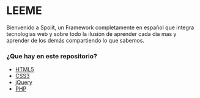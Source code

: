 # LEEME #

Bienvenido a Spoiit, un Framework completamente en español que integra tecnologias web  y sobre todo la ilusión de aprender cada día mas y aprender de los demás compartiendo 
lo que sabemos.

### ¿Que hay en este repositorio? ###

* [HTML5](http://www.html5rocks.com/es/)
* [CSS3](http://www.w3schools.com/css/css3_intro.asp)
* [jQuery](http://www.w3schools.com/css/css3_intro.asp)
* [PHP](http://php.net/manual/es/)
